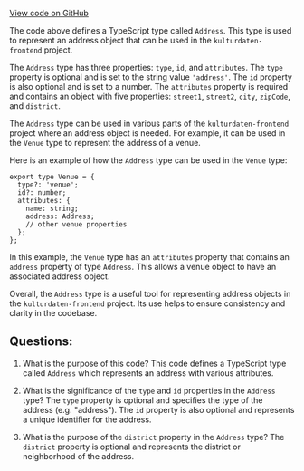 [View code on GitHub](https://github.com/technologiestiftung/kulturdaten-frontend/blob/master/lib/api/types/address.ts)

The code above defines a TypeScript type called `Address`. This type is used to represent an address object that can be used in the `kulturdaten-frontend` project. 

The `Address` type has three properties: `type`, `id`, and `attributes`. The `type` property is optional and is set to the string value `'address'`. The `id` property is also optional and is set to a number. The `attributes` property is required and contains an object with five properties: `street1`, `street2`, `city`, `zipCode`, and `district`. 

The `Address` type can be used in various parts of the `kulturdaten-frontend` project where an address object is needed. For example, it can be used in the `Venue` type to represent the address of a venue. 

Here is an example of how the `Address` type can be used in the `Venue` type:

```
export type Venue = {
  type?: 'venue';
  id?: number;
  attributes: {
    name: string;
    address: Address;
    // other venue properties
  };
};
```

In this example, the `Venue` type has an `attributes` property that contains an `address` property of type `Address`. This allows a venue object to have an associated address object. 

Overall, the `Address` type is a useful tool for representing address objects in the `kulturdaten-frontend` project. Its use helps to ensure consistency and clarity in the codebase.
## Questions: 
 1. What is the purpose of this code?
   This code defines a TypeScript type called `Address` which represents an address with various attributes.

2. What is the significance of the `type` and `id` properties in the `Address` type?
   The `type` property is optional and specifies the type of the address (e.g. "address"). The `id` property is also optional and represents a unique identifier for the address.

3. What is the purpose of the `district` property in the `Address` type?
   The `district` property is optional and represents the district or neighborhood of the address.